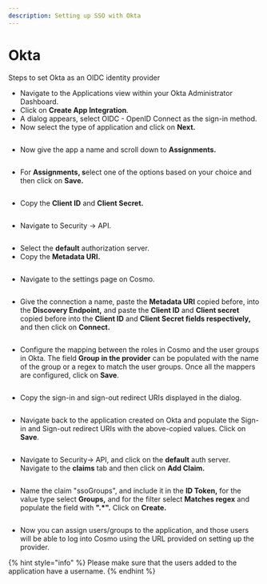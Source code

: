 ```yaml
---
description: Setting up SSO with Okta
---
```


# Okta

Steps to set Okta as an OIDC identity provider

* Navigate to the Applications view within your Okta Administrator Dashboard.
* Click on **Create App Integration**.&#x20;
* A dialog appears, select OIDC - OpenID Connect as the sign-in method.
* Now select the type of application and click on **Next.**

<figure><img src="../../.gitbook/assets/spaces%2Ff2zpPO8tcaY6tJoaEebc%2Fuploads%2FCju13h3G1sFSSov0jxcG%2Fimage.png" alt=""><figcaption></figcaption></figure>

* Now give the app a name and scroll down to **Assignments.**

<figure><img src="../../.gitbook/assets/spaces%2Ff2zpPO8tcaY6tJoaEebc%2Fuploads%2FBeNdVqXwJByNIMvdm8np%2FScreenshot%202023-11-03%20at%201.57.15%20PM.png" alt=""><figcaption></figcaption></figure>

* For **Assignments, s**elect one of the options based on your choice and then click on **Save.**

<figure><img src="../../.gitbook/assets/spaces%2Ff2zpPO8tcaY6tJoaEebc%2Fuploads%2FVGQZ4CtOEJpZL64YLJkL%2FScreenshot%202023-11-03%20at%201.59.21%20PM.png" alt=""><figcaption></figcaption></figure>

* Copy the **Client ID** and **Client Secret.**

<figure><img src="../../.gitbook/assets/spaces%2Ff2zpPO8tcaY6tJoaEebc%2Fuploads%2FTkVciMa6hsaAAX7mMD0q%2FScreenshot%202023-11-03%20at%202.02.19%20PM.png" alt=""><figcaption></figcaption></figure>

* Navigate to Security -> API.

<figure><img src="../../.gitbook/assets/spaces%2Ff2zpPO8tcaY6tJoaEebc%2Fuploads%2F7pj0YRFiYEKbS8rjz6Nu%2FScreenshot%202023-11-03%20at%202.04.13%20PM.png" alt=""><figcaption></figcaption></figure>

* Select the **default** authorization server.
* Copy the **Metadata URI.**

<figure><img src="../../.gitbook/assets/spaces%2Ff2zpPO8tcaY6tJoaEebc%2Fuploads%2FH3oZE82hqKcUujBe96EL%2FScreenshot%202023-11-09%20at%205.47.35%20PM.png" alt=""><figcaption></figcaption></figure>

* Navigate to the settings page on Cosmo.

<figure><img src="../../.gitbook/assets/spaces%2Ff2zpPO8tcaY6tJoaEebc%2Fuploads%2FQUnLSN2OZXFWyvDnnShs%2FScreenshot%202023-11-03%20at%202.43.41%20PM.png" alt=""><figcaption></figcaption></figure>

* Give the connection a name, paste the **Metadata URI** copied before, into the **Discovery Endpoint,** and paste the **Client ID** and **Client secret** copied before into the **Client ID** and **Client Secret fields respectively,** and then click on **Connect.**

<figure><img src="../../.gitbook/assets/spaces%2Ff2zpPO8tcaY6tJoaEebc%2Fuploads%2FrTGDWycuoEv1l09j4twg%2Fimage.png" alt=""><figcaption></figcaption></figure>

* Configure the mapping between the roles in Cosmo and the user groups in Okta. The field **Group in the provider** can be populated with the name of the group or a regex to match the user groups. Once all the mappers are configured, click on **Save**.

<figure><img src="../../.gitbook/assets/spaces%2Ff2zpPO8tcaY6tJoaEebc%2Fuploads%2F2JXm7az0v1ThP4BYHC0i%2Fimage.png" alt=""><figcaption></figcaption></figure>

* Copy the sign-in and sign-out redirect URIs displayed in the dialog.

<figure><img src="../../.gitbook/assets/spaces%2Ff2zpPO8tcaY6tJoaEebc%2Fuploads%2Fgk4Pu1e63WeMBdLxwSTp%2Fimage.png" alt=""><figcaption></figcaption></figure>

* Navigate back to the application created on Okta and populate the Sign-in and Sign-out redirect URIs with the above-copied values. Click on **Save**.

<figure><img src="../../.gitbook/assets/spaces%2Ff2zpPO8tcaY6tJoaEebc%2Fuploads%2FIIWurV7jqYQc0xWRQcCq%2Fimage.png" alt=""><figcaption></figcaption></figure>

* Navigate to Security-> API, and click on the **default** auth server. Navigate to the **claims** tab and then click on **Add Claim.**

<figure><img src="../../.gitbook/assets/spaces%2Ff2zpPO8tcaY6tJoaEebc%2Fuploads%2FFBzqcwhZFeSnKX20bnTj%2Fimage.png" alt=""><figcaption></figcaption></figure>

* Name the claim "ssoGroups", and include it in the **ID Token,** for the value type select **Groups,** and for the filter select **Matches regex** and populate the field with **".\*".** Click on **Create.**

<figure><img src="../../.gitbook/assets/spaces%2Ff2zpPO8tcaY6tJoaEebc%2Fuploads%2FDNSfFPNYhrdpFerFdqX7%2Fimage.png" alt=""><figcaption></figcaption></figure>

* Now you can assign users/groups to the application, and those users will be able to log into Cosmo using the URL provided on setting up the provider.

{% hint style="info" %}
Please make sure that the users added to the application have a username.
{% endhint %}
